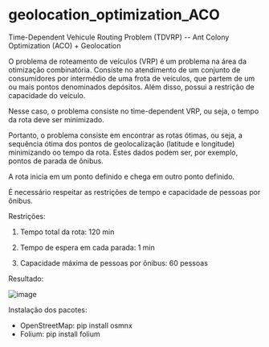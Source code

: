 # geolocation_optimization_ACO

Time-Dependent Vehicule Routing Problem (TDVRP) -- Ant Colony Optimization (ACO) + Geolocation 

O problema de roteamento de veículos (VRP) é um problema na área da otimização combinatória. 
Consiste no atendimento de um conjunto de consumidores por intermédio de uma frota de veículos, que partem de um ou mais pontos denominados depósitos.
Além disso, possui a restrição de capacidade do veículo.

Nesse caso, o problema consiste no time-dependent VRP, ou seja, o tempo da rota deve ser minimizado.

Portanto, o problema consiste em encontrar as rotas ótimas, ou seja, a sequência ótima dos pontos de geolocalização (latitude e longitude) minimizando oo tempo da rota. Estes dados podem ser, por exemplo, pontos de parada de ônibus.

A rota inicia em um ponto definido e chega em outro ponto definido. 

É necessário respeitar as restrições de tempo e capacidade de pessoas por ônibus.

Restrições:

1) Tempo total da rota: 120 min

2) Tempo de espera em cada parada: 1 min

3) Capacidade máxima de pessoas por ônibus: 60 pessoas

Resultado:


![image](https://user-images.githubusercontent.com/18504119/125176485-1c466f00-e1aa-11eb-970d-29dca8c673b4.png)


Instalação dos pacotes:
- OpenStreetMap: pip install osmnx
- Folium: pip install folium
